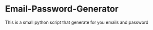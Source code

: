 # Email-Password-Generator
This is a small python script that generate for you emails and password 

